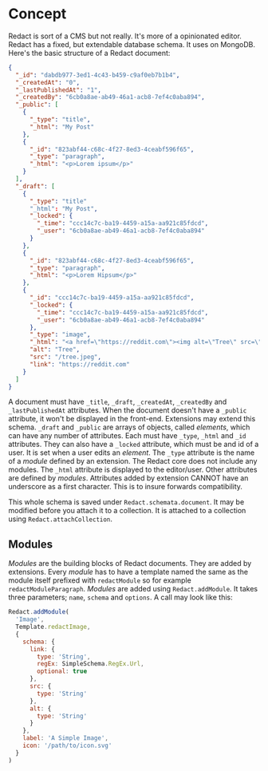 # Concept
Redact is sort of a CMS but not really. It's more of a opinionated editor. Redact has a fixed, but extendable database schema. It uses on MongoDB. Here's the basic structure of a Redact document:

```JSON
{
  "_id": "dabdb977-3ed1-4c43-b459-c9af0eb7b1b4",
  "_createdAt": "0",
  "_lastPublishedAt": "1",
  "_createdBy": "6cb0a8ae-ab49-46a1-acb8-7ef4c0aba894",
  "_public": [
    {
      "_type": "title",
      "_html": "My Post"
    },
    {
      "_id": "823abf44-c68c-4f27-8ed3-4ceabf596f65",
      "_type": "paragraph",
      "_html": "<p>Lorem ipsum</p>"
    }
  ],
  "_draft": [
    {
      "_type": "title"
      "_html": "My Post",
      "_locked": {
        "_time": "ccc14c7c-ba19-4459-a15a-aa921c85fdcd",
        "_user": "6cb0a8ae-ab49-46a1-acb8-7ef4c0aba894"
      }
    },
    {
      "_id": "823abf44-c68c-4f27-8ed3-4ceabf596f65",
      "_type": "paragraph",
      "_html": "<p>Lorem Hipsum</p>"
    },
    {
      "_id": "ccc14c7c-ba19-4459-a15a-aa921c85fdcd",
      "_locked": {
        "_time": "ccc14c7c-ba19-4459-a15a-aa921c85fdcd",
        "_user": "6cb0a8ae-ab49-46a1-acb8-7ef4c0aba894"
      },
      "_type": "image",
      "_html": "<a href=\"https://reddit.com\"><img alt=\"Tree\" src=\"/tree.jpeg\"></a>",
      "alt": "Tree",
      "src": "/tree.jpeg",
      "link": "https://reddit.com"
    }
  ]
}
```

A document must have `_title`, `_draft`, `_createdAt`, `_createdBy` and `_lastPublishedAt` attributes. When the document doesn't have a `_public` attribute, it won't be displayed in the front-end. Extensions may extend this schema. `_draft` and `_public` are arrays of objects, called _elements_, which can have any number of attributes. Each must have `_type`, `_html` and `_id` attributes. They can also have a `_locked` attribute, which must be and id of a user. It is set when a user edits an _element_. The `_type` attribute is the name of a _module_ defined by an extension. The Redact core does not include any modules. The `_html` attribute is displayed to the editor/user. Other attributes are defined by _modules_. Attributes added by extension CANNOT have an underscore as a first character. This is to insure forwards compatibility.

This whole schema is saved under `Redact.schemata.document`. It may be modified before you attach it to a collection. It is attached to a collection using `Redact.attachCollection`.

## Modules
_Modules_ are the building blocks of Redact documents. They are added by extensions. Every _module_ has to have a template named the same as the module itself prefixed with `redactModule` so for example `redactModuleParagraph`. _Modules_ are added using `Redact.addModule`. It takes three parameters; `name`, `schema` and `options`. A call may look like this:

```js
Redact.addModule(
  'Image',
  Template.redactImage,
  {
    schema: {
      link: {
        type: 'String',
        regEx: SimpleSchema.RegEx.Url,
        optional: true
      },
      src: {
        type: 'String'
      },
      alt: {
        type: 'String'
      }
    },
    label: 'A Simple Image',
    icon: '/path/to/icon.svg'
  }
)
```
